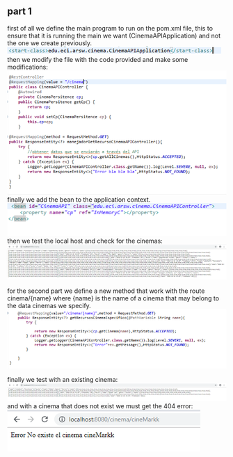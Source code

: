 ## part 1
first of all we define the main program to run on the pom.xml file, this to ensure that it is running the main we want
(CinemaAPIApplication) and not the one we create previously.
![](imagenes/linea.PNG)  
then we modify the file with the code provided and make some modifications:  
![](imagenes/Code1.PNG)  
finally we add the bean to the application context.  
![](imagenes/Bean1.PNG)  
then we test the local host and check for the cinemas:  
![](imagenes/localhost1.PNG)  

for the second part we define a new method that work with the route cinema/{name} where {name} is the name of a cinema that may
belong to the data cinemas we specify.  
![](imagenes/MetodoName.PNG)

finally we test with an existing cinema:  
![](imagenes/cinemaWorking.PNG)  
and with a cinema that does not exist we must get the 404 error:  
![](imagenes/cinemaNotWorking.PNG)

